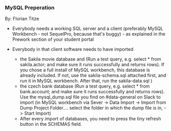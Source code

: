 ### MySQL Preperation
By: Florian Titze

+ Everybody needs a working SQL server and a client (preferably MySQL Workbench - not SequelPro, because that's buggy) - as explained in the Prework section of your student portal

+ Everybody in that client software needs to have imported
    * the Sakila movie database and (Run a test query, e.g. select * from sakila.actor; and make sure it runs successfully and returns rows). 
      If you chose a full install of MySQL workbench, this database is already included. If not, use the sakila-schema.sql attached first, and run it in MySQL workbench. 
      After that, run the sakila-data.sql )
    * the czech bank database (Run a test query, e.g. select * from bank.account; and make sure it runs successfully and returns rows). 
    Use the mysql_dump.sql file you find on #data-general on Slack to import 
    (in MySQL workbench via Sever -> Data Import -> Import from Dump Project Folder.... select the folder in which the dump file is in, -> Start Import)
    * After every import of databases, you need to press the tiny refresh button in the SCHEMAS field.
